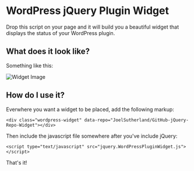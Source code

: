 # WordPress jQuery Plugin Widget

Drop this script on your page and it will build you a beautiful widget
that displays the status of your WordPress plugin.

## What does it look like?

Something like this:

![Widget Image](https://raw.github.com/bonny/jQuery-WordPress-Plugin-Widget/master/screenshot.png)

## How do I use it?

Everwhere you want a widget to be placed, add the following markup:

	<div class="wordpress-widget" data-repo="JoelSutherland/GitHub-jQuery-Repo-Widget"></div>

Then include the javascript file somewhere after you've include jQuery:

	<script type="text/javascript" src="jquery.WordPressPluginWidget.js"></script>

That's it!

